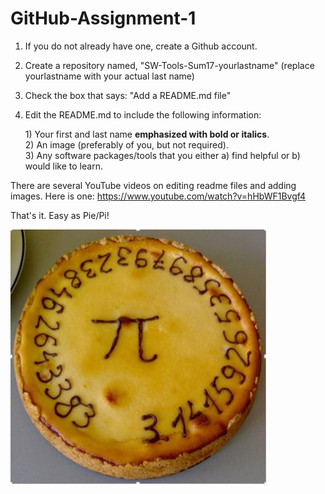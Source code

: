 # GitHub-Assignment-1

1.  If you do not already have one, create a Github account.
2.  Create a repository named, "SW-Tools-Sum17-yourlastname" (replace yourlastname with your actual last name)
3.  Check the box that says: "Add a README.md file"
4.  Edit the README.md to include the following information:

      1\)  Your first and last name __emphasized with bold or italics__.  
      2)  An image (preferably of you, but not required).  
      3)  Any software packages/tools that you either a) find helpful or b) would like to learn.
    
There are several YouTube videos on editing readme files and adding images.  Here is one:  https://www.youtube.com/watch?v=hHbWF1Bvgf4 

That's it.  Easy as Pie/Pi!

![Pie/Pi Picture](Pi.JPG)
